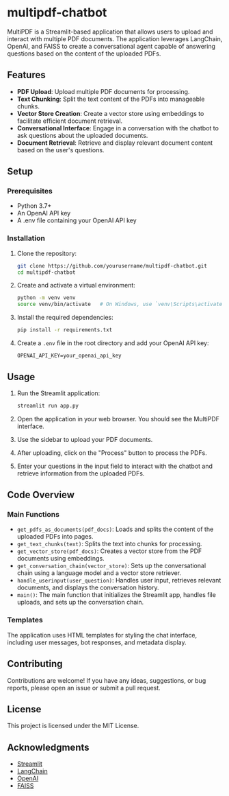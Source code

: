 # multipdf-chatbot
MultiPDF is a Streamlit-based application that allows users to upload and interact with multiple PDF documents. The application leverages LangChain, OpenAI, and FAISS to create a conversational agent capable of answering questions based on the content of the uploaded PDFs.


## Features

- **PDF Upload**: Upload multiple PDF documents for processing.
- **Text Chunking**: Split the text content of the PDFs into manageable chunks.
- **Vector Store Creation**: Create a vector store using embeddings to facilitate efficient document retrieval.
- **Conversational Interface**: Engage in a conversation with the chatbot to ask questions about the uploaded documents.
- **Document Retrieval**: Retrieve and display relevant document content based on the user's questions.

## Setup

### Prerequisites

- Python 3.7+
- An OpenAI API key
- A .env file containing your OpenAI API key

### Installation

1. Clone the repository:
    ```bash
    git clone https://github.com/yourusername/multipdf-chatbot.git
    cd multipdf-chatbot
    ```

2. Create and activate a virtual environment:
    ```bash
    python -m venv venv
    source venv/bin/activate   # On Windows, use `venv\Scripts\activate`
    ```

3. Install the required dependencies:
    ```bash
    pip install -r requirements.txt
    ```

4. Create a `.env` file in the root directory and add your OpenAI API key:
    ```env
    OPENAI_API_KEY=your_openai_api_key
    ```

## Usage

1. Run the Streamlit application:
    ```bash
    streamlit run app.py
    ```

2. Open the application in your web browser. You should see the MultiPDF interface.

3. Use the sidebar to upload your PDF documents.

4. After uploading, click on the "Process" button to process the PDFs.

5. Enter your questions in the input field to interact with the chatbot and retrieve information from the uploaded PDFs.

## Code Overview

### Main Functions

- `get_pdfs_as_documents(pdf_docs)`: Loads and splits the content of the uploaded PDFs into pages.
- `get_text_chunks(text)`: Splits the text into chunks for processing.
- `get_vector_store(pdf_docs)`: Creates a vector store from the PDF documents using embeddings.
- `get_conversation_chain(vector_store)`: Sets up the conversational chain using a language model and a vector store retriever.
- `handle_userinput(user_question)`: Handles user input, retrieves relevant documents, and displays the conversation history.
- `main()`: The main function that initializes the Streamlit app, handles file uploads, and sets up the conversation chain.

### Templates

The application uses HTML templates for styling the chat interface, including user messages, bot responses, and metadata display.

## Contributing

Contributions are welcome! If you have any ideas, suggestions, or bug reports, please open an issue or submit a pull request.

## License

This project is licensed under the MIT License.

## Acknowledgments

- [Streamlit](https://streamlit.io/)
- [LangChain](https://langchain.com/)
- [OpenAI](https://openai.com/)
- [FAISS](https://faiss.ai/)
